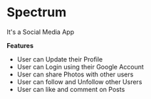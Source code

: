 <h1>Spectrum</h1>
<p>It's a Social Media App</p>
<p><b>Features</b></p>
<ul>
  <li>User can Update their Profile</li>
  <li>User can Login using their Google Account</li>
  <li>User can share Photos with other users</li>
  <li>User can follow and Unfollow other Usrers</li>
  <li>User can like and comment on Posts</li>
</ul> 
